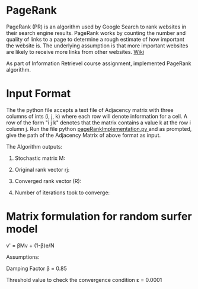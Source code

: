 # PageRank
PageRank (PR) is an algorithm used by Google Search to rank websites in their search engine results. PageRank works by counting the number and quality of links to a page to determine a rough estimate of how important the website is. The underlying assumption is that more important websites are likely to receive more links from other websites. <a href = "https://en.wikipedia.org/wiki/PageRank"> Wiki </a>

As part of Information Retrievel course assignment, implemented PageRank algorithm.

# Input Format
The the python file accepts a text file of Adjacency matrix with three columns of ints (i, j, k) where each row will denote information for a cell. A row of the form "i j k" denotes that the matrix contains a value k at the row i column j. Run the file python <a href = "https://github.com/ginugat/PageRank/blob/master/PageRankImplementation.py"> pageRankImplementation.py </a> and as prompted, give the path of the Adjacency Matrix of above format as input.

The Algorithm outputs:
  
  1) Stochastic matrix M: 
  
  2) Original rank vector rj: 
  
  3) Converged rank vector (R):
  
  4) Number of iterations took to converge: 


# Matrix formulation for random surfer model
v' = &beta;Mv + (1-&beta;)e/N

Assumptions: 

Damping Factor &beta; = 0.85

Threshold value to check the convergence condition &epsilon; = 0.0001



